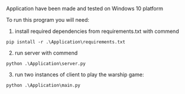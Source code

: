 Application have been made and tested on Windows 10 platform 

To run this program you will need:
	    
1) install required dependencies from requirements.txt with commend

```commandline
pip isntall -r .\Application\requirements.txt
```
    
2) run server with commend 
```commandline
python .\Application\server.py
``` 
3) run two instances of client to play the warship game: 

```commandline
python .\Application\main.py
```


